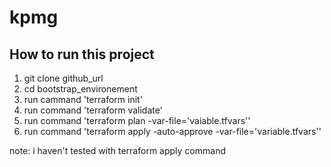 # kpmg

How to run this project
-----------------------

1. git clone github_url
2. cd bootstrap_environement
3. run cammand 'terraform init'
4. run command 'terraform validate'
5. run command 'terraform plan -var-file='vaiable.tfvars''
5. run command 'terraform apply -auto-approve -var-file='variable.tfvars''

note: i haven't tested with terraform apply command 


